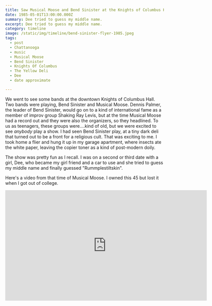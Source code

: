 ```yaml
---
title: Saw Musical Moose and Bend Sinister at the Knights of Columbus Hall.
date: 1985-05-01T13:00:00.000Z
summary: Dee tried to guess my middle name.
excerpt: Dee tried to guess my middle name.
category: timeline
image: /static/img/timeline/bend-sinister-flyer-1985.jpeg
tags:
  - post
  - Chattanooga
  - music
  - Musical Moose
  - Bend Sinister
  - Knights Of Columbus
  - The Yellow Deli
  - Dee
  - date approximate

---
```


We went to see some bands at the downtown Knights of Columbus Hall. Two bands were playing, Bend Sinister and Musical Moose. Dennis Palmer, the leader of Bend Sinister, would go on to a kind of international fame as a member of improv group Shaking Ray Levis, but at the time Musical Moose had a record out and they were also the organizers, so they headlined. To us as teenagers, these groups were....kind of old, but we were excited to see _anybody_ play a show. I had seen Bend Sinister play, at a tiny dark deli that turned out to be a front for a religious cult. That was exciting to me. I took home a flier and hung it up in my garage apartment, where insects ate the white paper, leaving the copier toner as a kind of post-modern doily.

The show was pretty fun as I recall. I was on a second or third date with a girl, Dee, who became my girl friend and a car to use and she tried to guess my middle name and finally guessed "Rummplestiltskin".

Here's a video from that time of Musical Moose. I owned this 45 but lost it when I got out of college.

<iframe width="640" height="350" src="https://www.youtube.com/embed/CayP3_ucE10" title="YouTube video player" frameborder="0" allow="accelerometer; autoplay; clipboard-write; encrypted-media; gyroscope; picture-in-picture" allowfullscreen></iframe>